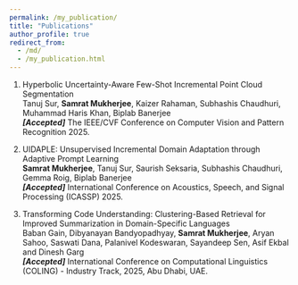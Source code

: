 ```yaml
---
permalink: /my_publication/
title: "Publications"
author_profile: true
redirect_from: 
  - /md/
  - /my_publication.html
---
```




1. Hyperbolic Uncertainty-Aware Few-Shot Incremental Point Cloud Segmentation 
   <br> Tanuj Sur, **Samrat Mukherjee**, Kaizer Rahaman, Subhashis Chaudhuri, Muhammad Haris Khan, Biplab Banerjee
   <br> **_[Accepted]_** The IEEE/CVF Conference on Computer Vision and Pattern Recognition 2025.   

2. UIDAPLE: Unsupervised Incremental Domain Adaptation through Adaptive Prompt Learning
   <br> **Samrat Mukherjee**, Tanuj Sur, Saurish Seksaria, Subhashis Chaudhuri, Gemma Roig, Biplab Banerjee
   <br> **_[Accepted]_** International Conference on Acoustics, Speech, and Signal Processing (ICASSP) 2025.

3. Transforming Code Understanding: Clustering-Based Retrieval for Improved Summarization in Domain-Specific Languages
   <br> Baban Gain, Dibyanayan Bandyopadhyay, **Samrat Mukherjee**, Aryan Sahoo, Saswati Dana, Palanivel Kodeswaran, Sayandeep Sen, Asif Ekbal and Dinesh Garg
   <br> **_[Accepted]_** International Conference on Computational Linguistics (COLING) - Industry Track, 2025, Abu Dhabi, UAE.
